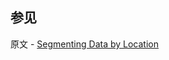 ## 参见

原文 - [Segmenting Data by Location]( https://docs.mongodb.com/manual/tutorial/sharding-segmenting-data-by-location/ )


